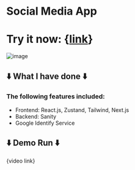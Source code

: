 # Social Media App
# Try it now: {[link](https://social-media-app-zeta-amber.vercel.app/)}

![image](https://github.com/user-attachments/assets/028671db-1295-49d8-a759-bff52403444c)

## ⬇️ What I have done ⬇️
### The following features included:
- Frontend: React.js, Zustand, Tailwind, Next.js
- Backend: Sanity
- Google Identify Service

## ⬇️ Demo Run ⬇️ 
{video link}
